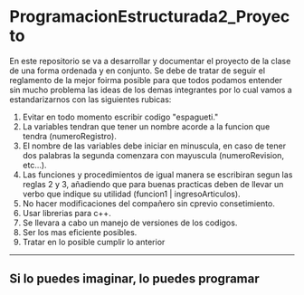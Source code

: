 # ProgramacionEstructurada2_Proyecto
En este repositorio se va a desarrollar y documentar el proyecto de la clase de una forma ordenada y en conjunto.
Se debe de tratar de seguir el reglamento de la mejor foirma posible
para que todos podamos entender sin mucho problema las ideas de los 
demas integrantes por lo cual vamos a estandarizarnos con las siguientes rubicas:

1) Evitar en todo momento escribir codigo "espagueti."
2) La variables tendran que tener un nombre acorde a la funcion que tendra (numeroRegistro).
3) El  nombre de las variables debe iniciar en minuscula, en caso de tener dos palabras la segunda
   comenzara con mayuscula (numeroRevision, etc...).
4) Las funciones y procedimientos de igual manera se escribiran segun las reglas 2 y 3, añadiendo 
   que para buenas practicas deben de llevar un verbo que indique su utilidad (funcion1 | ingresoArticulos).
5) No hacer modificaciones del compañero sin cprevio consetimiento.
6) Usar librerias para c++.
7) Se llevara a cabo un manejo de versiones de los codigos.
8) Ser los mas eficiente posibles.
9) Tratar en lo posible cumplir lo anterior

--------------------------------------------
Si lo puedes imaginar, lo puedes programar
--------------------------------------------
